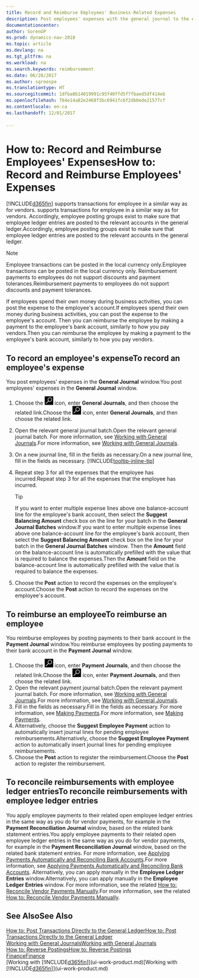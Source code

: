 ```yaml
---
title: Record and Reimburse Employees' Business-Related Expenses
description: Post employees' expenses with the general journal to the employee's account and later post a payment to the employee's bank account to reimburse for the business-related expense.
documentationcenter: 
author: SorenGP
ms.prod: dynamics-nav-2018
ms.topic: article
ms.devlang: na
ms.tgt_pltfrm: na
ms.workload: na
ms.search.keywords: reimbursement
ms.date: 06/28/2017
ms.author: sgroespe
ms.translationtype: HT
ms.sourcegitcommit: 1dfba8b14019991c95f40ffd5f7fbaed5df414eb
ms.openlocfilehash: 764e14a82e2468f3bc6941fc6f2db0ede21577cf
ms.contentlocale: en-ca
ms.lasthandoff: 12/01/2017

---
```

# <a name="how-to-record-and-reimburse-employees-expenses"></a><span data-ttu-id="461d4-103">How to: Record and Reimburse Employees' Expenses</span><span class="sxs-lookup"><span data-stu-id="461d4-103">How to: Record and Reimburse Employees' Expenses</span></span>
[!INCLUDE[d365fin](includes/d365fin_md.md)]<span data-ttu-id="461d4-104"> supports transactions for employee in a similar way as for vendors.</span><span class="sxs-lookup"><span data-stu-id="461d4-104"> supports transactions for employee in a similar way as for vendors.</span></span> <span data-ttu-id="461d4-105">Accordingly, employee posting groups exist to make sure that employee ledger entries are posted to the relevant accounts in the general ledger.</span><span class="sxs-lookup"><span data-stu-id="461d4-105">Accordingly, employee posting groups exist to make sure that employee ledger entries are posted to the relevant accounts in the general ledger.</span></span>

> [!NOTE]  
> <span data-ttu-id="461d4-106">Employee transactions can be posted in the local currency only.</span><span class="sxs-lookup"><span data-stu-id="461d4-106">Employee transactions can be posted in the local currency only.</span></span> <span data-ttu-id="461d4-107">Reimbursement payments to employees do not support discounts and payment tolerances.</span><span class="sxs-lookup"><span data-stu-id="461d4-107">Reimbursement payments to employees do not support discounts and payment tolerances.</span></span>

<span data-ttu-id="461d4-108">If employees spend their own money during business activities, you can post the expense to the employee's account.</span><span class="sxs-lookup"><span data-stu-id="461d4-108">If employees spend their own money during business activities, you can post the expense to the employee's account.</span></span> <span data-ttu-id="461d4-109">Then you can reimburse the employee by making a payment to the employee's bank account, similarly to how you pay vendors.</span><span class="sxs-lookup"><span data-stu-id="461d4-109">Then you can reimburse the employee by making a payment to the employee's bank account, similarly to how you pay vendors.</span></span>

## <a name="to-record-an-employees-expense"></a><span data-ttu-id="461d4-110">To record an employee's expense</span><span class="sxs-lookup"><span data-stu-id="461d4-110">To record an employee's expense</span></span>
<span data-ttu-id="461d4-111">You post employees' expenses in the **General Journal** window.</span><span class="sxs-lookup"><span data-stu-id="461d4-111">You post employees' expenses in the **General Journal** window.</span></span>
1. <span data-ttu-id="461d4-112">Choose the ![Search for Page or Report](media/ui-search/search_small.png "Search for Page or Report icon") icon, enter **General Journals**, and then choose the related link.</span><span class="sxs-lookup"><span data-stu-id="461d4-112">Choose the ![Search for Page or Report](media/ui-search/search_small.png "Search for Page or Report icon") icon, enter **General Journals**, and then choose the related link.</span></span>
2. <span data-ttu-id="461d4-113">Open the relevant general journal batch.</span><span class="sxs-lookup"><span data-stu-id="461d4-113">Open the relevant general journal batch.</span></span> <span data-ttu-id="461d4-114">For more information, see [Working with General Journals](ui-work-general-journals.md).</span><span class="sxs-lookup"><span data-stu-id="461d4-114">For more information, see [Working with General Journals](ui-work-general-journals.md).</span></span>
3. <span data-ttu-id="461d4-115">On a new journal line, fill in the fields as necessary.</span><span class="sxs-lookup"><span data-stu-id="461d4-115">On a new journal line, fill in the fields as necessary.</span></span> [!INCLUDE[tooltip-inline-tip](includes/tooltip-inline-tip_md.md)]    
4. <span data-ttu-id="461d4-116">Repeat step 3 for all the expenses that the employee has incurred.</span><span class="sxs-lookup"><span data-stu-id="461d4-116">Repeat step 3 for all the expenses that the employee has incurred.</span></span>

    > [!TIP]  
    > <span data-ttu-id="461d4-117">If you want to enter multiple expense lines above one balance-account line for the employee's bank account, then select the **Suggest Balancing Amount** check box on the line for your batch in the **General Journal Batches** window.</span><span class="sxs-lookup"><span data-stu-id="461d4-117">If you want to enter multiple expense lines above one balance-account line for the employee's bank account, then select the **Suggest Balancing Amount** check box on the line for your batch in the **General Journal Batches** window.</span></span> <span data-ttu-id="461d4-118">Then the **Amount** field on the balance-account line is automatically prefilled with the value that is required to balance the expenses.</span><span class="sxs-lookup"><span data-stu-id="461d4-118">Then the **Amount** field on the balance-account line is automatically prefilled with the value that is required to balance the expenses.</span></span>
5. <span data-ttu-id="461d4-119">Choose the **Post** action to record the expenses on the employee's account.</span><span class="sxs-lookup"><span data-stu-id="461d4-119">Choose the **Post** action to record the expenses on the employee's account.</span></span>

## <a name="to-reimburse-an-employee"></a><span data-ttu-id="461d4-120">To reimburse an employee</span><span class="sxs-lookup"><span data-stu-id="461d4-120">To reimburse an employee</span></span>
<span data-ttu-id="461d4-121">You reimburse employees by posting payments to their bank account in the **Payment Journal** window.</span><span class="sxs-lookup"><span data-stu-id="461d4-121">You reimburse employees by posting payments to their bank account in the **Payment Journal** window.</span></span>
1. <span data-ttu-id="461d4-122">Choose the ![Search for Page or Report](media/ui-search/search_small.png "Search for Page or Report icon") icon, enter **Payment Journals**, and then choose the related link.</span><span class="sxs-lookup"><span data-stu-id="461d4-122">Choose the ![Search for Page or Report](media/ui-search/search_small.png "Search for Page or Report icon") icon, enter **Payment Journals**, and then choose the related link.</span></span>
2. <span data-ttu-id="461d4-123">Open the relevant payment journal batch.</span><span class="sxs-lookup"><span data-stu-id="461d4-123">Open the relevant payment journal batch.</span></span> <span data-ttu-id="461d4-124">For more information, see [Working with General Journals](ui-work-general-journals.md).</span><span class="sxs-lookup"><span data-stu-id="461d4-124">For more information, see [Working with General Journals](ui-work-general-journals.md).</span></span>
3. <span data-ttu-id="461d4-125">Fill in the fields as necessary.</span><span class="sxs-lookup"><span data-stu-id="461d4-125">Fill in the fields as necessary.</span></span> <span data-ttu-id="461d4-126">For more information, see [Making Payments](payables-make-payments.md).</span><span class="sxs-lookup"><span data-stu-id="461d4-126">For more information, see [Making Payments](payables-make-payments.md).</span></span>
4. <span data-ttu-id="461d4-127">Alternatively, choose the **Suggest Employee Payment** action to automatically insert journal lines for pending employee reimbursements.</span><span class="sxs-lookup"><span data-stu-id="461d4-127">Alternatively, choose the **Suggest Employee Payment** action to automatically insert journal lines for pending employee reimbursements.</span></span>
5. <span data-ttu-id="461d4-128">Choose the **Post** action to register the reimbursement.</span><span class="sxs-lookup"><span data-stu-id="461d4-128">Choose the **Post** action to register the reimbursement.</span></span>  

## <a name="to-reconcile-reimbursements-with-employee-ledger-entries"></a><span data-ttu-id="461d4-129">To reconcile reimbursements with employee ledger entries</span><span class="sxs-lookup"><span data-stu-id="461d4-129">To reconcile reimbursements with employee ledger entries</span></span>
<span data-ttu-id="461d4-130">You apply employee payments to their related open employee ledger entries in the same way as you do for vendor payments, for example in the **Payment Reconciliation Journal** window, based on the related bank statement entries.</span><span class="sxs-lookup"><span data-stu-id="461d4-130">You apply employee payments to their related open employee ledger entries in the same way as you do for vendor payments, for example in the **Payment Reconciliation Journal** window, based on the related bank statement entries.</span></span> <span data-ttu-id="461d4-131">For more information, see [Applying Payments Automatically and Reconciling Bank Accounts](receivables-apply-payments-auto-reconcile-bank-accounts.md).</span><span class="sxs-lookup"><span data-stu-id="461d4-131">For more information, see [Applying Payments Automatically and Reconciling Bank Accounts](receivables-apply-payments-auto-reconcile-bank-accounts.md).</span></span> <span data-ttu-id="461d4-132">Alternatively, you can apply manually in the **Employee Ledger Entries** window.</span><span class="sxs-lookup"><span data-stu-id="461d4-132">Alternatively, you can apply manually in the **Employee Ledger Entries** window.</span></span> <span data-ttu-id="461d4-133">For more information, see the related [How to: Reconcile Vendor Payments Manually](payables-how-apply-purchase-transactions-manually.md).</span><span class="sxs-lookup"><span data-stu-id="461d4-133">For more information, see the related [How to: Reconcile Vendor Payments Manually](payables-how-apply-purchase-transactions-manually.md).</span></span>  

## <a name="see-also"></a><span data-ttu-id="461d4-134">See Also</span><span class="sxs-lookup"><span data-stu-id="461d4-134">See Also</span></span>
[<span data-ttu-id="461d4-135">How to: Post Transactions Directly to the General Ledger</span><span class="sxs-lookup"><span data-stu-id="461d4-135">How to: Post Transactions Directly to the General Ledger</span></span>](finance-how-post-transactions-directly.md)  
[<span data-ttu-id="461d4-136">Working with General Journals</span><span class="sxs-lookup"><span data-stu-id="461d4-136">Working with General Journals</span></span>](ui-work-general-journals.md)  
[<span data-ttu-id="461d4-137">How to: Reverse Postings</span><span class="sxs-lookup"><span data-stu-id="461d4-137">How to: Reverse Postings</span></span>](finance-how-reverse-journal-posting.md)  
[<span data-ttu-id="461d4-138">Finance</span><span class="sxs-lookup"><span data-stu-id="461d4-138">Finance</span></span>](finance.md)  
<span data-ttu-id="461d4-139">[Working with [!INCLUDE[d365fin](includes/d365fin_md.md)]](ui-work-product.md)</span><span class="sxs-lookup"><span data-stu-id="461d4-139">[Working with [!INCLUDE[d365fin](includes/d365fin_md.md)]](ui-work-product.md)</span></span>  

